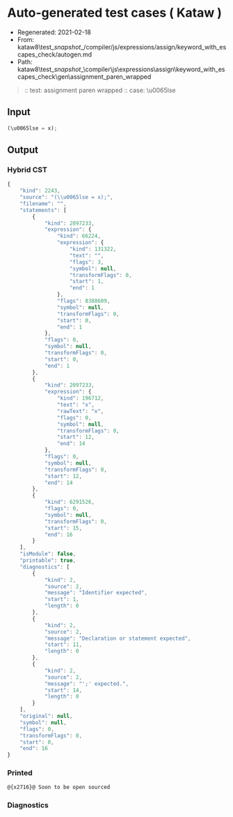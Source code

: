 # Auto-generated test cases ( Kataw )
- Regenerated: 2021-02-18
- From: kataw8\test\__snapshot__/compiler/js/expressions/assign/keyword_with_escapes_check/autogen.md
- Path: kataw8\test\__snapshot__\compiler\js\expressions\assign\keyword_with_escapes_check\gen\assignment_paren_wrapped
> :: test: assignment paren wrapped
> :: case: \u0065lse
## Input

`````js
(\u0065lse = x);
`````

## Output

### Hybrid CST

```javascript
{
    "kind": 2243,
    "source": "(\\u0065lse = x);",
    "filename": "",
    "statements": [
        {
            "kind": 2097233,
            "expression": {
                "kind": 66224,
                "expression": {
                    "kind": 131322,
                    "text": "",
                    "flags": 3,
                    "symbol": null,
                    "transformFlags": 0,
                    "start": 1,
                    "end": 1
                },
                "flags": 8388609,
                "symbol": null,
                "transformFlags": 0,
                "start": 0,
                "end": 1
            },
            "flags": 0,
            "symbol": null,
            "transformFlags": 0,
            "start": 0,
            "end": 1
        },
        {
            "kind": 2097233,
            "expression": {
                "kind": 196712,
                "text": "x",
                "rawText": "x",
                "flags": 0,
                "symbol": null,
                "transformFlags": 0,
                "start": 12,
                "end": 14
            },
            "flags": 0,
            "symbol": null,
            "transformFlags": 0,
            "start": 12,
            "end": 14
        },
        {
            "kind": 6291526,
            "flags": 0,
            "symbol": null,
            "transformFlags": 0,
            "start": 15,
            "end": 16
        }
    ],
    "isModule": false,
    "printable": true,
    "diagnostics": [
        {
            "kind": 2,
            "source": 2,
            "message": "Identifier expected",
            "start": 1,
            "length": 0
        },
        {
            "kind": 2,
            "source": 2,
            "message": "Declaration or statement expected",
            "start": 11,
            "length": 0
        },
        {
            "kind": 2,
            "source": 2,
            "message": "';' expected.",
            "start": 14,
            "length": 0
        }
    ],
    "original": null,
    "symbol": null,
    "flags": 0,
    "transformFlags": 0,
    "start": 0,
    "end": 16
}
```

### Printed

```javascript
@{x2716}@ Soon to be open sourced
```

### Diagnostics

```javascript

```

